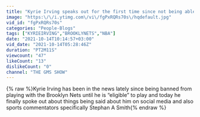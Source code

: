 ```yaml
---
title: "Kyrie Irving speaks out for the first time since not being able to play. Responds to Stephan A Smith"
image: "https:\/\/i.ytimg.com\/vi\/fgPxRQRs70s\/hqdefault.jpg"
vid_id: "fgPxRQRs70s"
categories: "People-Blogs"
tags: ["KYRIEIRVING","BROOKLYNETS","NBA"]
date: "2021-10-14T10:14:57+03:00"
vid_date: "2021-10-14T05:28:46Z"
duration: "PT2M11S"
viewcount: "47"
likeCount: "13"
dislikeCount: "0"
channel: "THE GMS SHOW"
---
```

{% raw %}Kyrie Irving has been in the news lately since being banned from playing with the Brooklyn Nets until he is “eligible” to play and today he finally spoke out about things being said about him on social media and also sports commentators specifically Stephan A Smith{% endraw %}
